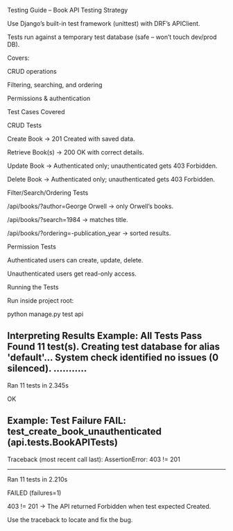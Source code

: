Testing Guide – Book API
Testing Strategy

Use Django’s built-in test framework (unittest) with DRF’s APIClient.

Tests run against a temporary test database (safe – won’t touch dev/prod DB).

Covers:

CRUD operations

Filtering, searching, and ordering

Permissions & authentication

Test Cases Covered

CRUD Tests

Create Book → 201 Created with saved data.

Retrieve Book(s) → 200 OK with correct details.

Update Book → Authenticated only; unauthenticated gets 403 Forbidden.

Delete Book → Authenticated only; unauthenticated gets 403 Forbidden.

Filter/Search/Ordering Tests

/api/books/?author=George Orwell → only Orwell’s books.

/api/books/?search=1984 → matches title.

/api/books/?ordering=-publication_year → sorted results.

Permission Tests

Authenticated users can create, update, delete.

Unauthenticated users get read-only access.

Running the Tests

Run inside project root:

python manage.py test api

Interpreting Results
Example: All Tests Pass
Found 11 test(s).
Creating test database for alias 'default'...
System check identified no issues (0 silenced).
...........
----------------------------------------------------------------------
Ran 11 tests in 2.345s

OK

Example: Test Failure
FAIL: test_create_book_unauthenticated (api.tests.BookAPITests)
----------------------------------------------------------------------
Traceback (most recent call last):
  AssertionError: 403 != 201

----------------------------------------------------------------------
Ran 11 tests in 2.210s

FAILED (failures=1)


403 != 201 → The API returned Forbidden when test expected Created.

Use the traceback to locate and fix the bug.